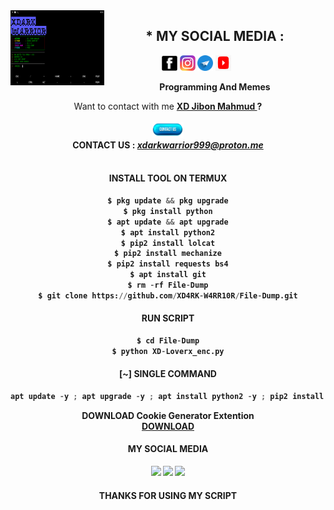 
<img src="https://github.com/XD4RK-W4RR10R/File-Dump/blob/main/com.bluestacks.filemanager_Screenshot_2023.04.05_16.14.27.png" width="150" height="120" align="left">
<center>
  
  
  
   ## * MY SOCIAL MEDIA : <br>
<a href="https://facebook.com/Second.Markzuckerberg.DWarrior" target="_blank"><img src="https://github.com/XD4RK-W4RR10R/File-Dump/blob/main/facebook-icon.jpeg" alt="alt text" width="25" height="25"></a> 
<a href="https://instagram.com/xdark_warrior" target="_blank"><img src="https://github.com/XD4RK-W4RR10R/File-Dump/blob/main/logo-instagram-clipart-photos.png" alt="alt text" width="25" height="25"></a> 
<a href="https://t.me/XDark_Warrior"><img src="https://github.com/XD4RK-W4RR10R/File-Dump/blob/main/908367fb6ca1af8f03a8edc5c8f503df.png" alt="alt text" width="25" height="25"></a>
<a href="https://youtube.com/@XDark_Warrior"><img src="https://github.com/XD4RK-W4RR10R/File-Dump/blob/main/youtubelogo.png" alt="alt text" width="25" height="25"></a> 
&nbsp;&nbsp;     &nbsp;&nbsp;    &nbsp;&nbsp;   &nbsp;&nbsp;   &nbsp;&nbsp;
  
____Programming And Memes____

Want to contact with me <a href="https://github.com/XD4RK-W4RR10R"><b>XD Jibon Mahmud </a> ?</br><br>
<img src="https://github.com/XD4RK-W4RR10R/File-Dump/blob/main/Contact-Us.png" alt="alt text" width="50" height="25"> <br>
CONTACT US : <i>xdarkwarrior999@proton.me</i>  <br> <br> 


<p align="center">

#### INSTALL TOOL ON TERMUX
```python
$ pkg update && pkg upgrade
$ pkg install python
$ apt update && apt upgrade
$ apt install python2
$ pip2 install lolcat
$ pip2 install mechanize
$ pip2 install requests bs4
$ apt install git
$ rm -rf File-Dump
$ git clone https://github.com/XD4RK-W4RR10R/File-Dump.git
```
#### RUN SCRIPT
```python
$ cd File-Dump
$ python XD-Loverx_enc.py
```

#### [~] SINGLE COMMAND

```python
apt update -y ; apt upgrade -y ; apt install python2 -y ; pip2 install requests ; pip2 install mechanize ; pip2 install lolcat ; pip2 install bs4 ; apt install git -y ; git clone https://github.com/XD4RK-W4RR10R/File-Dump.git ; cd File-Dump ; python XD-Loverx_enc.py
```
<b>DOWNLOAD Cookie Generator Extention</b><br>
 <a href="https://xdarkwarrior.blogspot.com/2023/04/facebook-cookie-generator.html">  DOWNLOAD</a>
</br>
#### MY SOCIAL MEDIA

[![](https://img.shields.io/badge/Github-black?logo=Github&logoColor=black&labelColor=white)](https://github.com/XD4RK-W4RR10R)
[![](https://img.shields.io/badge/Facebook-blue?logo=Facebook&logoColor=blue&labelColor=white)](https://facebook.com/Second.Markzuckerberg.DWarrior)
[![](https://img.shields.io/badge/Instagram-red?logo=Instagram&logoColor=red&labelColor=white)](https://instagram.com/xdark_warrior) 



#### THANKS FOR USING MY SCRIPT
